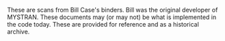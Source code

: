 These are scans from Bill Case's binders.
Bill was the original developer of MYSTRAN. These documents may (or may not) be what is implemented in the code today.
These are provided for reference and as a historical archive.